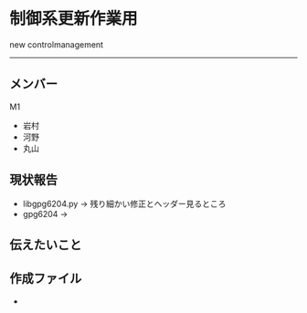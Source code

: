 # 制御系更新作業用 
new controlmanagement 

--- 

## メンバー 
M1
* 岩村
* 河野
* 丸山

## 現状報告
* libgpg6204.py
-> 残り細かい修正とヘッダー見るところ
* gpg6204
-> 

## 伝えたいこと


## 作成ファイル 
* 
## 
